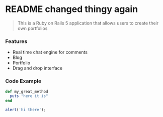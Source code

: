# README changed thingy again

>This is a Ruby on Rails 5 application that allows users to create their own portfolios

### Features 

- Real time chat engine for comments
- Blog
- Portfolio
- Drag and drop interface

### Code Example

```Ruby
def my_great_method
  puts "here it is"
end
```

```Javascript
alert('hi there');
```